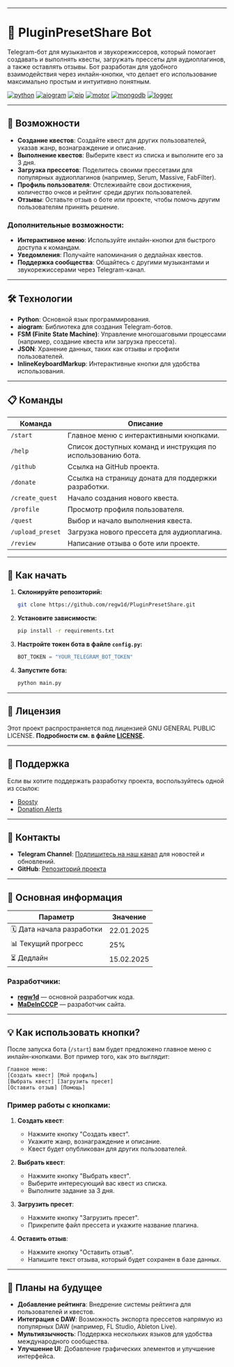 
---

# 🎵 PluginPresetShare Bot

Telegram-бот для музыкантов и звукорежиссеров, который помогает создавать и выполнять квесты, загружать прессеты для аудиоплагинов, а также оставлять отзывы. Бот разработан для удобного взаимодействия через инлайн-кнопки, что делает его использование максимально простым и интуитивно понятным.

[![python](https://img.shields.io/badge/python-blue)](https://www.python.org/downloads/)
[![aiogram](https://img.shields.io/badge/aiogram-purple)](https://docs.aiogram.dev/en/v3.18.0/)
[![pip](https://img.shields.io/badge/pip-gray)](https://pypi.org/project/pip/)
[![motor](https://img.shields.io/badge/motor-yellow)](https://motor.readthedocs.io/en/stable/)
[![mongodb](https://img.shields.io/badge/mongodb-green)](https://www.mongodb.com/)
[![logger](https://img.shields.io/badge/logger-turquoise)](https://pypi.org/project/logger/)

---

## 🌟 Возможности

- **Создание квестов**: Создайте квест для других пользователей, указав жанр, вознаграждение и описание.
- **Выполнение квестов**: Выберите квест из списка и выполните его за 3 дня.
- **Загрузка прессетов**: Поделитесь своими прессетами для популярных аудиоплагинов (например, Serum, Massive, FabFilter).
- **Профиль пользователя**: Отслеживайте свои достижения, количество очков и рейтинг среди других пользователей.
- **Отзывы**: Оставьте отзыв о боте или проекте, чтобы помочь другим пользователям принять решение.

### Дополнительные возможности:
- **Интерактивное меню**: Используйте инлайн-кнопки для быстрого доступа к командам.
- **Уведомления**: Получайте напоминания о дедлайнах квестов.
- **Поддержка сообщества**: Общайтесь с другими музыкантами и звукорежиссерами через Telegram-канал.

---

## 🛠️ Технологии

- **Python**: Основной язык программирования.
- **aiogram**: Библиотека для создания Telegram-ботов.
- **FSM (Finite State Machine)**: Управление многошаговыми процессами (например, создание квеста или загрузка прессета).
- **JSON**: Хранение данных, таких как отзывы и профили пользователей.
- **InlineKeyboardMarkup**: Интерактивные кнопки для удобства использования.

---

## 📋 Команды

| Команда          | Описание                                                                 |
|------------------|-------------------------------------------------------------------------|
| `/start`         | Главное меню с интерактивными кнопками.                                 |
| `/help`          | Список доступных команд и инструкция по использованию бота.             |
| `/github`        | Ссылка на GitHub проекта.                                               |
| `/donate`        | Ссылка на страницу доната для поддержки разработки.                     |
| `/create_quest`  | Начало создания нового квеста.                                          |
| `/profile`       | Просмотр профиля пользователя.                                          |
| `/quest`         | Выбор и начало выполнения квеста.                                       |
| `/upload_preset` | Загрузка нового прессета для аудиоплагина.                              |
| `/review`        | Написание отзыва о боте или проекте.                                    |

---

## 🚀 Как начать

1. **Склонируйте репозиторий:**
   ```bash
   git clone https://github.com/regw1d/PluginPresetShare.git
   ```

2. **Установите зависимости:**
   ```bash
   pip install -r requirements.txt
   ```

3. **Настройте токен бота в файле `config.py`:**
   ```python
   BOT_TOKEN = "YOUR_TELEGRAM_BOT_TOKEN"
   ```

4. **Запустите бота:**
   ```bash
   python main.py
   ```

---

## 📄 Лицензия

Этот проект распространяется под лицензией GNU GENERAL PUBLIC LICENSE. **Подробности см. в файле [LICENSE](LICENSE).**

---

## 🤝 Поддержка

Если вы хотите поддержать разработку проекта, воспользуйтесь одной из ссылок:

- [Boosty](https://boosty.to/regw1d)
- [Donation Alerts](https://www.donationalerts.com/r/regw1d)

---

## 📢 Контакты

- **Telegram Channel**: [Подпишитесь на наш канал](https://t.me/+2oWmBhIhLjw5OWI6) для новостей и обновлений.
- **GitHub**: [Репозиторий проекта](https://github.com/regw1d/PluginPresetShare)

---

## 📌 Основная информация

| Параметр                | Значение             |  
|-------------------------|----------------------|  
| 🗓️ Дата начала разработки | 22.01.2025         |  
| 📊 Текущий прогресс     | 25%                  |  
| ⏳ Дедлайн              | 15.02.2025           |  

### Разработчики:
- **[regw1d](https://github.com/regw1d/)** — основной разработчик кода.
- **[MaDeInCCCP](https://github.com/MaDeInCCCP2/)** — разработчик сайта.

---

## 💡 Как использовать кнопки?

После запуска бота (`/start`) вам будет предложено главное меню с инлайн-кнопками. Вот пример того, как это выглядит:

```
Главное меню:
[Создать квест] [Мой профиль]
[Выбрать квест] [Загрузить пресет]
[Оставить отзыв] [Помощь]
```

### Пример работы с кнопками:
1. **Создать квест**:
   - Нажмите кнопку "Создать квест".
   - Укажите жанр, вознаграждение и описание.
   - Квест будет опубликован для других пользователей.

2. **Выбрать квест**:
   - Нажмите кнопку "Выбрать квест".
   - Выберите интересующий вас квест из списка.
   - Выполните задание за 3 дня.

3. **Загрузить пресет**:
   - Нажмите кнопку "Загрузить пресет".
   - Прикрепите файл прессета и укажите название плагина.

4. **Оставить отзыв**:
   - Нажмите кнопку "Оставить отзыв".
   - Напишите текст отзыва, который будет сохранен в базе данных.

---

## 🔧 Планы на будущее

- **Добавление рейтинга**: Внедрение системы рейтинга для пользователей и квестов.
- **Интеграция с DAW**: Возможность экспорта прессетов напрямую из популярных DAW (например, FL Studio, Ableton Live).
- **Мультиязычность**: Поддержка нескольких языков для удобства международного сообщества.
- **Улучшение UI**: Добавление графических элементов и улучшение интерфейса.
